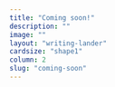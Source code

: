 ```yaml
---
title: "Coming soon!"
description: ""
image: ""
layout: "writing-lander"
cardsize: "shape1"
column: 2
slug: "coming-soon"
---
```

